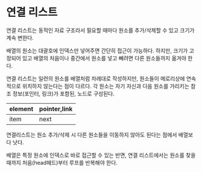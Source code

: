 # 연결 리스트
연결 리스트는 동적인 자료 구조라서 필요할 때마다 원소를 추가/삭제할 수 있고 크기가 계속 변한다.

배열의 원소는 대괄호에 인덱스만 넣어주면 간단히 접근이 가능하다.
하지만, 크기가 고정되어 있고 배열의 처음이나 중간에서 원소를 넣고 빼려면 다른 원소들까지 옮겨야 한다.

연결 리스트는 일련의 원소를 배열처럼 차례대로 작성하지만, 원소들이 메로리상에 연속적으로 위치하지 않는다는 점이 다르다.
각 원소는 자기 자신과 다음 원소를 가리키는 참조 정보(포인터, 링크)가 포함된, 노드로 구성된다.

element|pointer,link
----|----
item|next

연결리스트는 원소 추가/삭제 시 다른 원소들을 이동하지 않아도 된다는 점에서 배열보다 낫다.

배열은 특정 원소에 인덱스로 바로 접근할 수 있는 반면, 연결 리스트에서는 원소를 찾을 때까지 처음(head헤드)부터 루프를 반복해야 한다.
